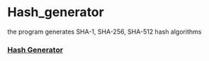 # Hash_generator
the program generates SHA-1, SHA-256, SHA-512 hash algorithms
<h3><a href="https://codepen.io/victorpreston/full/qBQEMGX" target="blank">Hash Generator</a></h3>
